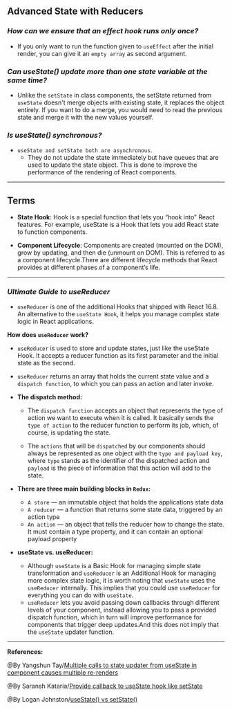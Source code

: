 ## **Advanced State with Reducers**

### ***How can we ensure that an effect hook runs only once?***

- If you only want to run the function given to `useEffect` after the initial render, you can give it an `empty array` as second argument.

### ***Can useState() update more than one state variable at the same time?***

- Unlike the `setState` in class components, the setState returned from `useState` doesn't merge objects with existing state, it replaces the object entirely. If you want to do a merge, you would need to read the previous state and merge it with the new values yourself.

### ***Is useState() synchronous?***

- `useState and setState both are asynchronous`.
    - They do not update the state immediately but have queues that are used to update the state object. This is done to improve the performance of the rendering of React components.


-----------------------------------------------


## **Terms**

- **State Hook**: Hook is a special function that lets you “hook into” React features. For example, useState is a Hook that lets you add React state to function components.

- **Component Lifecycle**: Components are created (mounted on the DOM), grow by updating, and then die (unmount on DOM). This is referred to as a component lifecycle.There are different lifecycle methods that React provides at different phases of a component’s life.

-----------------------------------------------

### ***Ultimate Guide to useReducer***

- `useReducer` is one of the additional Hooks that shipped with React 16.8. An alternative to the `useState Hook`, it helps you manage complex state logic in React applications. 

**How does `useReducer` work?**

- `useReducer` is used to store and update states, just like the useState Hook. It accepts a reducer function as its first parameter and the initial state as the second.

- `useReducer` returns an array that holds the current state value and a `dispatch function`, to which you can pass an action and later invoke.

- **The dispatch method:**
  
   - The `dispatch function` accepts an object that represents the type of action we want to execute when it is called. It basically sends the `type of action` to the reducer function to perform its job, which, of course, is updating the state.

   - The `actions` that will be `dispatched` by our components should always be represented as one object with the `type and payload key`, where `type` stands as the identifier of the dispatched action and `payload` is the piece of information that this action will add to the state.


-  **There are three main building blocks in `Redux`:**

   - `A store` — an immutable object that holds the applications state data
   - `A reducer` — a function that returns some state data, triggered by an action type
   - `An action` — an object that tells the reducer how to change the state. It must contain a type property, and it can contain an optional payload property

- **useState vs. useReducer:**
   - Although `useState` is a Basic Hook for managing simple state transformation and `useReducer` is an Additional Hook for managing more complex state logic, it is worth noting that `useState` uses the `useReducer` internally. This implies that you could use `useReducer` for everything you can do with `useState`.
   - `useReducer` lets you avoid passing down callbacks through different levels of your component, instead allowing you to pass a provided dispatch function, which in turn will improve performance for components that trigger deep updates.And this does not imply that the `useState` updater function.

-------------------------------------------------------------



**References:**

@By Yangshun Tay/[Multiple calls to state updater from useState in component causes multiple re-renders](https://stackoverflow.com/questions/53574614/multiple-calls-to-state-updater-from-usestate-in-component-causes-multiple-re-re) 

@By Saransh Kataria/[Provide callback to useState hook like setState](https://www.linkedin.com/pulse/provide-callback-usestate-hook-like-setstate-saransh-kataria)

@By Logan Johnston/[useState() vs setState()](https://blog.logrocket.com/guide-to-react-usereducer-hook/)

